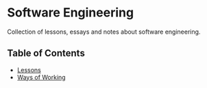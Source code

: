 # Software Engineering

Collection of lessons, essays and notes about software engineering.

## Table of Contents

  - [Lessons](Lessons/README.md)
  - [Ways of Working](Ways%20of%20working/README.md)

